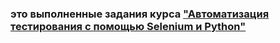 ### это выполненные задания курса ["Автоматизация тестирования с помощью Selenium и Python"](https://stepik.org/course/575/syllabus)